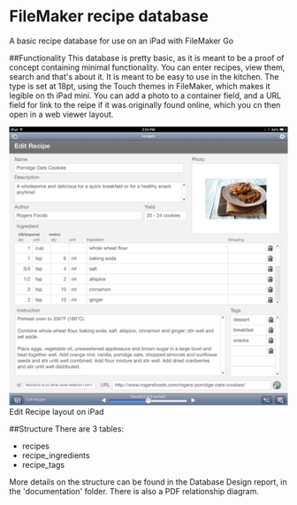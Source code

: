 FileMaker recipe database
=========================

A basic recipe database for use on an iPad with FileMaker Go

##Functionality
This database is pretty basic, as it is meant to be a proof of concept containing minimal functionality. You can enter recipes, view them, search and that's about it. It is meant to be easy to use in the kitchen. The type is set at 18pt, using the Touch themes in FileMaker, which makes it legible on th iPad mini. You can add a photo to a container field, and a URL field for link to the reipe if it was originally found online, which you cn then open in a web viewer layout.

<img src="documentation/screenshots/filemaker-edit-recipe.png" width="540" alt="Edit Recipe"><br>
Edit Recipe layout on iPad

##Structure
There are 3 tables:

+ recipes
+ recipe_ingredients
+ recipe_tags

More details on the structure can be found in the Database Design report, in the 'documentation' folder. There is also a PDF relationship diagram.